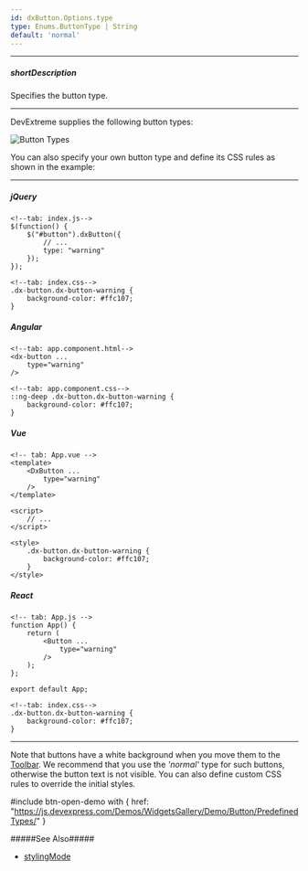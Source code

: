 ```yaml
---
id: dxButton.Options.type
type: Enums.ButtonType | String
default: 'normal'
---
```

---
##### shortDescription
Specifies the button type.

---
DevExtreme supplies the following button types:

![Button Types](/images/UiWidgets/Button_Types.png) 

You can also specify your own button type and define its CSS rules as shown in the example:

---
##### jQuery

    <!--tab: index.js-->
    $(function() {
        $("#button").dxButton({
            // ...
            type: "warning"
        });
    });

    <!--tab: index.css-->
    .dx-button.dx-button-warning {
        background-color: #ffc107;
    }

##### Angular

    <!--tab: app.component.html-->
    <dx-button ...
        type="warning"
    />

    <!--tab: app.component.css-->
    ::ng-deep .dx-button.dx-button-warning {
        background-color: #ffc107;
    }

##### Vue

    <!-- tab: App.vue -->
    <template>
        <DxButton ...
            type="warning"
        />
    </template>

    <script>
        // ...
    </script>

    <style>
        .dx-button.dx-button-warning {
            background-color: #ffc107;
        }
    </style>

##### React

    <!-- tab: App.js -->
    function App() {
        return (
            <Button ...
                type="warning" 
            />
        );
    };

    export default App;

    <!--tab: index.css-->
    .dx-button.dx-button-warning {
        background-color: #ffc107;
    }

---

Note that buttons have a white background when you move them to the [Toolbar](/api-reference/10%20UI%20Components/dxToolbar '/Documentation/ApiReference/UI_Components/dxToolbar/'). We recommend that you use the *'normal'* type for such buttons, otherwise the button text is not visible. You can also define custom CSS rules to override the initial styles.

#include btn-open-demo with {
    href: "https://js.devexpress.com/Demos/WidgetsGallery/Demo/Button/PredefinedTypes/"
}

#####See Also#####
- [stylingMode](/api-reference/10%20UI%20Components/dxButton/1%20Configuration/stylingMode.md '/Documentation/ApiReference/UI_Components/dxButton/Configuration/#stylingMode')